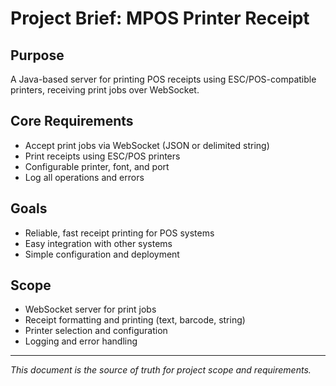 # Project Brief: MPOS Printer Receipt

## Purpose
A Java-based server for printing POS receipts using ESC/POS-compatible printers, receiving print jobs over WebSocket.

## Core Requirements
- Accept print jobs via WebSocket (JSON or delimited string)
- Print receipts using ESC/POS printers
- Configurable printer, font, and port
- Log all operations and errors

## Goals
- Reliable, fast receipt printing for POS systems
- Easy integration with other systems
- Simple configuration and deployment

## Scope
- WebSocket server for print jobs
- Receipt formatting and printing (text, barcode, string)
- Printer selection and configuration
- Logging and error handling

---

*This document is the source of truth for project scope and requirements.* 